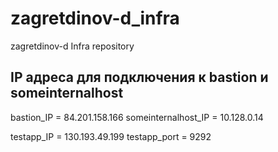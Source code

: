 # zagretdinov-d_infra
zagretdinov-d Infra repository

## IP адреса для подключения к bastion и someinternalhost

bastion_IP = 84.201.158.166
someinternalhost_IP = 10.128.0.14

testapp_IP = 130.193.49.199
testapp_port = 9292
